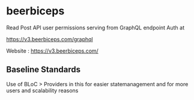 # beerbiceps

Read Post API  user permissions serving from GraphQL endpoint Auth at 

https://v3.beerbiceps.com/graphql

Website : https://v3.beerbiceps.com/

## Baseline Standards

Use of BLoC > Providers in this for easier statemanagement and for more users and scalability reasons


